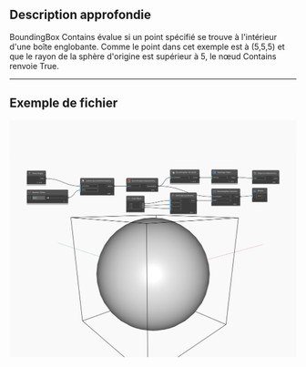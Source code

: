 ## Description approfondie
BoundingBox Contains évalue si un point spécifié se trouve à l'intérieur d'une boîte englobante. Comme le point dans cet exemple est à (5,5,5) et que le rayon de la sphère d'origine est supérieur à 5, le nœud Contains renvoie True.
___
## Exemple de fichier

![Contains](./Autodesk.DesignScript.Geometry.BoundingBox.Contains_img.jpg)


